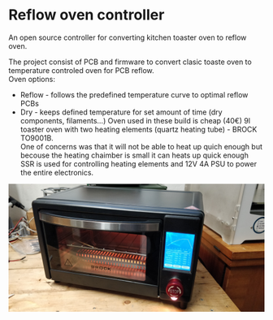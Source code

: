 # Reflow oven controller
An open source controller for converting kitchen toaster oven to reflow oven.<br />

The project consist of PCB and firmware to convert clasic toaste oven to temperature controled oven for PCB reflow.<br />
Oven options:<br />
- Reflow - follows the predefined temperature curve to optimal reflow PCBs
- Dry - keeps defined temperature for set amount of time (dry components, filaments...)
Oven used in these build is cheap (40€) 9l toaster oven with two heating elements (quartz heating tube) - BROCK TO9001B.<br />
One of concerns was that it will not be able to heat up quich enough but becouse the heating chaimber is small it can heats up quick enough<br />
SSR is used for controlling heating elements and 12V 4A PSU to power the entire electronics.<br />

![alt text](https://github.com/TilenTinta/ReflowOven_controller/blob/main/Pictures/IMG_20240811_171814.jpg)
